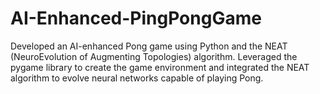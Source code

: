 # AI-Enhanced-PingPongGame
Developed an AI-enhanced Pong game using Python and the NEAT (NeuroEvolution of Augmenting Topologies) algorithm. Leveraged the pygame library to create the game environment and integrated the NEAT algorithm to evolve neural networks capable of playing Pong.
